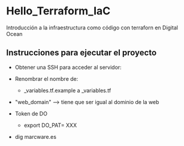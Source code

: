 # Hello_Terraform_IaC
Introducción a la infraestructura como código con terraforn en Digital Ocean 

## Instrucciones para ejecutar el proyecto

- Obtener una SSH para acceder al servidor:
- Renombrar el nombre de:
    - _variables.tf.example a _variables.tf
- "web_domain" --> tiene que ser igual al dominio de la web
- Token de DO
    - 	export DO_PAT= XXX

- dig marcware.es
